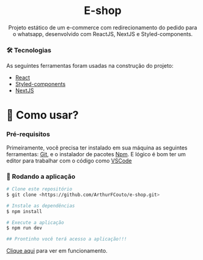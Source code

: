 <h1 align="center">E-shop</h1>
<p align="center">Projeto estático de um e-commerce com redirecionamento do pedido para o whatsapp, desenvolvido com ReactJS, NextJS e Styled-components.</p>


### 🛠 Tecnologias

As seguintes ferramentas foram usadas na construção do projeto:  

- [React](https://pt-br.reactjs.org/)
- [Styled-components](https://styled-components.com/)
- [NextJS](https://nextjs.org/docs)

<h1>📱 Como usar? </h1> 

### Pré-requisitos

Primeiramente, você precisa ter instalado em sua máquina as seguintes ferramentas:
[Git](https://git-scm.com), e o instalador de pacotes [Npm](https://www.npmjs.com/). 
E lógico é bom ter um editor para trabalhar com o código como [VSCode](https://code.visualstudio.com/)

### 🎲 Rodando a aplicação

```bash
# Clone este repositório
$ git clone <https://github.com/ArthurFCouto/e-shop.git>

# Instale as dependências
$ npm install

# Execute a aplicação
$ npm run dev

## Prontinho você terá acesso a aplicação!!! 
```

[Clique aqui](https://e-shop-vercel.vercel.app) para ver em funcionamento.